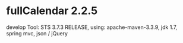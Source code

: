 # fullCalendar 2.2.5
develop Tool: STS 3.7.3 RELEASE,
using: apache-maven-3.3.9,
jdk 1.7,
spring mvc,
json / jQuery
